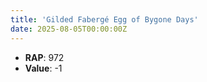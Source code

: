 ```yaml
---
title: 'Gilded Fabergé Egg of Bygone Days'
date: 2025-08-05T00:00:00Z
---
```

- **RAP**: 972
- **Value**: -1
